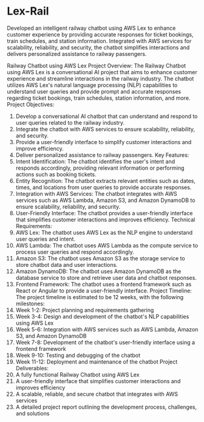 # Lex-Rail
Developed an intelligent railway chatbot using AWS Lex to enhance customer experience by providing accurate responses for ticket bookings, train schedules, and station information. Integrated with AWS services for scalability, reliability, and security, the chatbot simplifies interactions and delivers personalized assistance to railway passengers.


Railway Chatbot using AWS Lex
Project Overview: The Railway Chatbot using AWS Lex is a conversational AI project that 
aims to enhance customer experience and streamline interactions in the railway industry. The 
chatbot utilizes AWS Lex's natural language processing (NLP) capabilities to understand user
queries and provide prompt and accurate responses regarding ticket bookings, train 
schedules, station information, and more.
Project Objectives:
1. Develop a conversational AI chatbot that can understand and respond to user queries 
related to the railway industry.
2. Integrate the chatbot with AWS services to ensure scalability, reliability, and security.
3. Provide a user-friendly interface to simplify customer interactions and improve 
efficiency.
4. Deliver personalized assistance to railway passengers.
Key Features:
1. Intent Identification: The chatbot identifies the user's intent and responds 
accordingly, providing relevant information or performing actions such as booking 
tickets.
2. Entity Recognition: The chatbot extracts relevant entities such as dates, times, and 
locations from user queries to provide accurate responses.
3. Integration with AWS Services: The chatbot integrates with AWS services such 
as AWS Lambda, Amazon S3, and Amazon DynamoDB to ensure scalability, 
reliability, and security.
4. User-Friendly Interface: The chatbot provides a user-friendly interface that 
simplifies customer interactions and improves efficiency.
Technical Requirements:
1. AWS Lex: The chatbot uses AWS Lex as the NLP engine to understand user queries 
and intent.
2. AWS Lambda: The chatbot uses AWS Lambda as the compute service to process 
user queries and respond accordingly.
3. Amazon S3: The chatbot uses Amazon S3 as the storage service to store chatbot data 
and user interactions.
4. Amazon DynamoDB: The chatbot uses Amazon DynamoDB as the database service 
to store and retrieve user data and chatbot responses.
5. Frontend Framework: The chatbot uses a frontend framework such 
as React or Angular to provide a user-friendly interface.
Project Timeline:
The project timeline is estimated to be 12 weeks, with the following milestones:
1. Week 1-2: Project planning and requirements gathering
2. Week 3-4: Design and development of the chatbot's NLP capabilities using AWS Lex
3. Week 5-6: Integration with AWS services such as AWS Lambda, Amazon S3, and 
Amazon DynamoDB
4. Week 7-8: Development of the chatbot's user-friendly interface using a frontend 
framework
5. Week 9-10: Testing and debugging of the chatbot
6. Week 11-12: Deployment and maintenance of the chatbot
Project Deliverables:
1. A fully functional Railway Chatbot using AWS Lex
2. A user-friendly interface that simplifies customer interactions and improves efficiency
3. A scalable, reliable, and secure chatbot that integrates with AWS services
4. A detailed project report outlining the development process, challenges, and solutions
